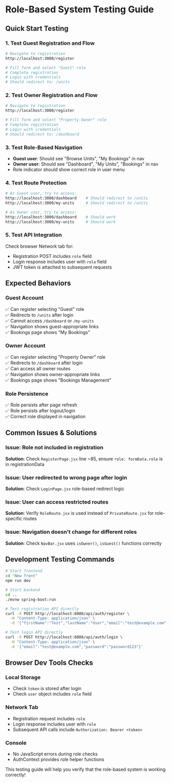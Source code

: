 # Role-Based System Testing Guide

## Quick Start Testing

### 1. Test Guest Registration and Flow
```bash
# Navigate to registration
http://localhost:3000/register

# Fill form and select "Guest" role
# Complete registration
# Login with credentials
# Should redirect to: /units
```

### 2. Test Owner Registration and Flow  
```bash
# Navigate to registration
http://localhost:3000/register

# Fill form and select "Property Owner" role
# Complete registration
# Login with credentials
# Should redirect to: /dashboard
```

### 3. Test Role-Based Navigation
- **Guest user**: Should see "Browse Units", "My Bookings" in nav
- **Owner user**: Should see "Dashboard", "My Units", "Bookings" in nav
- Role indicator should show correct role in user menu

### 4. Test Route Protection
```bash
# As Guest user, try to access:
http://localhost:3000/dashboard    # Should redirect to /units
http://localhost:3000/my-units     # Should redirect to /units

# As Owner user, try to access:
http://localhost:3000/dashboard    # Should work
http://localhost:3000/my-units     # Should work
```

### 5. Test API Integration
Check browser Network tab for:
- Registration POST includes `role` field
- Login response includes user with `role` field
- JWT token is attached to subsequent requests

## Expected Behaviors

### Guest Account
✅ Can register selecting "Guest" role  
✅ Redirects to `/units` after login  
✅ Cannot access `/dashboard` or `/my-units`  
✅ Navigation shows guest-appropriate links  
✅ Bookings page shows "My Bookings"  

### Owner Account  
✅ Can register selecting "Property Owner" role  
✅ Redirects to `/dashboard` after login  
✅ Can access all owner routes  
✅ Navigation shows owner-appropriate links  
✅ Bookings page shows "Bookings Management"  

### Role Persistence
✅ Role persists after page refresh  
✅ Role persists after logout/login  
✅ Correct role displayed in navigation  

## Common Issues & Solutions

### Issue: Role not included in registration
**Solution**: Check `RegisterPage.jsx` line ~85, ensure `role: formData.role` is in registrationData

### Issue: User redirected to wrong page after login
**Solution**: Check `LoginPage.jsx` role-based redirect logic

### Issue: User can access restricted routes
**Solution**: Verify `RoleRoute.jsx` is used instead of `PrivateRoute.jsx` for role-specific routes

### Issue: Navigation doesn't change for different roles
**Solution**: Check `NavBar.jsx` uses `isOwner()`, `isGuest()` functions correctly

## Development Testing Commands

```bash
# Start frontend
cd "New front"
npm run dev

# Start backend
cd ..
./mvnw spring-boot:run

# Test registration API directly
curl -X POST http://localhost:8080/api/auth/register \
  -H "Content-Type: application/json" \
  -d '{"firstName":"Test","lastName":"User","email":"test@example.com","password":"password123","role":"OWNER"}'

# Test login API directly  
curl -X POST http://localhost:8080/api/auth/login \
  -H "Content-Type: application/json" \
  -d '{"email":"test@example.com","password":"password123"}'
```

## Browser Dev Tools Checks

### Local Storage
- Check `token` is stored after login
- Check `user` object includes `role` field

### Network Tab
- Registration request includes `role` 
- Login response includes user with `role`
- Subsequent API calls include `Authorization: Bearer <token>`

### Console
- No JavaScript errors during role checks
- AuthContext provides role helper functions

This testing guide will help you verify that the role-based system is working correctly!
